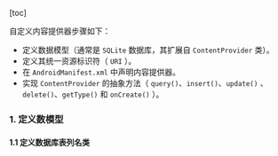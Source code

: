 [toc]

自定义内容提供器步骤如下：

+ 定义数据模型（通常是 `SQLite` 数据库，其扩展自 `ContentProvider` 类）。
+ 定义其统一资源标识符（ `URI` ）。
+ 在 `AndroidManifest.xml` 中声明内容提供器。
+ 实现 `ContentProvider` 的抽象方法（ `query()`、`insert()`、`update()` 、`delete()`、`getType()` 和 `onCreate()` ）。

### 1. 定义数模型

#### 1.1 定义数据库表列名类



